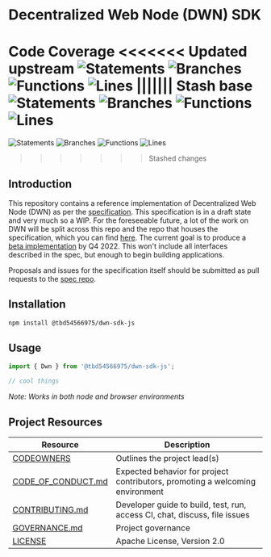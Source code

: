 <!-- @format -->

# Decentralized Web Node (DWN) SDK

Code Coverage
<<<<<<< Updated upstream
![Statements](https://img.shields.io/badge/statements-92.61%25-brightgreen.svg?style=flat) ![Branches](https://img.shields.io/badge/branches-91.62%25-brightgreen.svg?style=flat) ![Functions](https://img.shields.io/badge/functions-89.17%25-yellow.svg?style=flat) ![Lines](https://img.shields.io/badge/lines-92.61%25-brightgreen.svg?style=flat)
||||||| Stash base
![Statements](https://img.shields.io/badge/statements-92.78%25-brightgreen.svg?style=flat) ![Branches](https://img.shields.io/badge/branches-91.97%25-brightgreen.svg?style=flat) ![Functions](https://img.shields.io/badge/functions-89.24%25-yellow.svg?style=flat) ![Lines](https://img.shields.io/badge/lines-92.78%25-brightgreen.svg?style=flat)
=======
![Statements](https://img.shields.io/badge/statements-92.8%25-brightgreen.svg?style=flat) ![Branches](https://img.shields.io/badge/branches-91.95%25-brightgreen.svg?style=flat) ![Functions](https://img.shields.io/badge/functions-89.24%25-yellow.svg?style=flat) ![Lines](https://img.shields.io/badge/lines-92.8%25-brightgreen.svg?style=flat)
>>>>>>> Stashed changes

## Introduction

This repository contains a reference implementation of Decentralized Web Node (DWN) as per the [specification](https://identity.foundation/decentralized-web-node/spec/). This specification is in a draft state and very much so a WIP. For the foreseeable future, a lot of the work on DWN will be split across this repo and the repo that houses the specification, which you can find [here](https://github.com/decentralized-identity/decentralized-web-node). The current goal is to produce a [beta implementation](https://github.com/TBD54566975/dwn-sdk-js/milestone/1) by Q4 2022. This won't include all interfaces described in the spec, but enough to begin building applications.

Proposals and issues for the specification itself should be submitted as pull requests to the [spec repo](https://github.com/decentralized-identity/decentralized-web-node).

## Installation

```bash
npm install @tbd54566975/dwn-sdk-js
```

## Usage

```javascript
import { Dwn } from '@tbd54566975/dwn-sdk-js';

// cool things
```

_Note: Works in both node and browser environments_

## Project Resources

| Resource                                                                                     | Description                                                                   |
| -------------------------------------------------------------------------------------------- | ----------------------------------------------------------------------------- |
| [CODEOWNERS](https://github.com/TBD54566975/dwn-sdk-js/blob/main/CODEOWNERS)                 | Outlines the project lead(s)                                                  |
| [CODE_OF_CONDUCT.md](https://github.com/TBD54566975/dwn-sdk-js/blob/main/CODE_OF_CONDUCT.md) | Expected behavior for project contributors, promoting a welcoming environment |
| [CONTRIBUTING.md](https://github.com/TBD54566975/dwn-sdk-js/blob/main/CONTRIBUTING.md)       | Developer guide to build, test, run, access CI, chat, discuss, file issues    |
| [GOVERNANCE.md](https://github.com/TBD54566975/dwn-sdk-js/blob/main/GOVERNANCE.md)           | Project governance                                                            |
| [LICENSE](https://github.com/TBD54566975/dwn-sdk-js/blob/main/LICENSE)                       | Apache License, Version 2.0                                                   |
